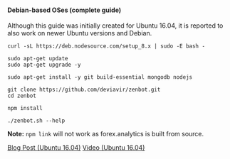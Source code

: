#### Debian-based OSes (complete guide)

Although this guide was initially created for Ubuntu 16.04, it is reported to also work on newer Ubuntu versions and Debian.

```
curl -sL https://deb.nodesource.com/setup_8.x | sudo -E bash -

sudo apt-get update
sudo apt-get upgrade -y

sudo apt-get install -y git build-essential mongodb nodejs

git clone https://github.com/deviavir/zenbot.git
cd zenbot

npm install

./zenbot.sh --help
```

**Note:** `npm link` will not work as forex.analytics is built from source.

[Blog Post (Ubuntu 16.04)](https://jaynagpaul.com/algorithmic-crypto-trading?utm_source=zenbot)
[Video (Ubuntu 16.04)](https://youtu.be/BEhU55W9pBI)  
